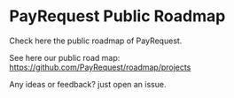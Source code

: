 # PayRequest Public Roadmap
Check here the public roadmap of PayRequest.

See here our public road map:   https://github.com/PayRequest/roadmap/projects

Any ideas or feedback? just open an issue.

